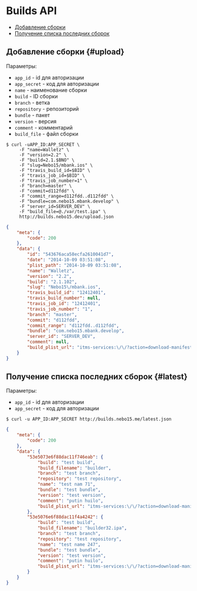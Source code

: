 # Builds API

- [Добавление сборки](#upload)
- [Получение списка последних сборок](#latest)


## Добавление сборки {#upload}

Параметры:

* `app_id` - id для авторизации
* `app_secret` - код для авторизации
* `name` - наименование сборки
* `build` - ID сборки
* `branch` - ветка
* `repository` - репозиторий
* `bundle` - пакет
* `version` - версия
* `comment` - комментарий
* `build_file` - файл сборки

```shell
$ curl -uAPP_ID:APP_SECRET \
     -F "name=Walletz" \
     -F "version=2.2" \
     -F "build=2.1.$BNO" \
     -F "slug=Nebo15/mbank.ios" \
     -F "travis_build_id=$BID" \
     -F "travis_job_id=$BID" \
     -F "travis_job_number=1" \
     -F "branch=master" \
     -F "commit=d112fdd" \
     -F "commit_range=d112fdd..d112fdd" \
     -F "bundle=com.nebo15.mbank.develop" \
     -F "server_id=SERVER_DEV" \
     -F "build_file=@./var/test.ipa" \
     http://builds.nebo15.dev/upload.json
```


```json
{
    "meta": {
        "code": 200
    },
    "data": {
        "id": "543676aca58ecfa2610041d7",
        "date": "2014-10-09 03:51:08",
        "plist_path": "2014-10-09 03:51:08",
        "name": "Walletz",
        "version": "2.2",
        "build": "2.1.102",
        "slug": "Nebo15\/mbank.ios",
        "travis_build_id": "12412401",
        "travis_build_number": null,
        "travis_job_id": "12412401",
        "travis_job_number": "1",
        "branch": "master",
        "commit": "d112fdd",
        "commit_range": "d112fdd..d112fdd",
        "bundle": "com.nebo15.mbank.develop",
        "server_id": "SERVER_DEV",
        "comment": null,
        "build_plist_url": "itms-services:\/\/?action=download-manifest&url=itms-services:\/\/?action=download-manifest&url=http:\/\/builder.nebo15.dev\/builds\/543676aca58ecfa2610041d7\/Walletz.plist"
    }
}
```

## Получение списка последних сборок {#latest}

Параметры:

* `app_id` - id для авторизации
* `app_secret` - код для авторизации

```shell
$ curl -u APP_ID:APP_SECRET http://builds.nebo15.me/latest.json
```
```json
{
    "meta": {
        "code": 200
    },
    "data": {
        "53e5073e6f88dac11f746eab": {
            "build": "test build",
            "build_filename": "builder",
            "branch": "test branch",
            "repository": "test repository",
            "name": "test nam 71",
            "bundle": "test bundle",
            "version": "test version",
            "comment": "putin huilo",
            "build_plist_url": "itms-services:\/\/?action=download-manifest&url=itms-services:\/\/?action=download-manifest&url=http:\/\/builder.nebo15.me\/builds\/53e5073e6f88dac11f746eab\/test_nam_71.plist"
        },
        "53e5076e6f88dac11f4a4242": {
            "build": "test build",
            "build_filename": "builder32.ipa",
            "branch": "test branch",
            "repository": "test repository",
            "name": "test name 247",
            "bundle": "test bundle",
            "version": "test version",
            "comment": "putin huilo",
            "build_plist_url": "itms-services:\/\/?action=download-manifest&url=itms-services:\/\/?action=download-manifest&url=http:\/\/builder.nebo15.me\/builds\/53e5076e6f88dac11f4a4242\/test_name_247.plist"
        }
    }
}
```
